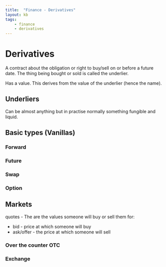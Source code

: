 ```yaml
---
title:  "Finance - Derivatives"
layout: kb
tags:
    - finance
    - derivatives
---
```

# Derivatives
A contract about the obligation or right to buy/sell on or before a
future date. The thing being bought or sold is called the underlier.

Has a value. This derives from the value of the underlier (hence the name).

## Underliers
Can be almost anything but in practise normally something fungible 
and liquid.

## Basic types (Vanillas)
### Forward
### Future
### Swap
### Option

## Markets

quotes - The are the values someone will buy or sell them for:
* bid - price at which someone will buy 
* ask/offer - the price at which someone will sell

### Over the counter OTC 

### Exchange

